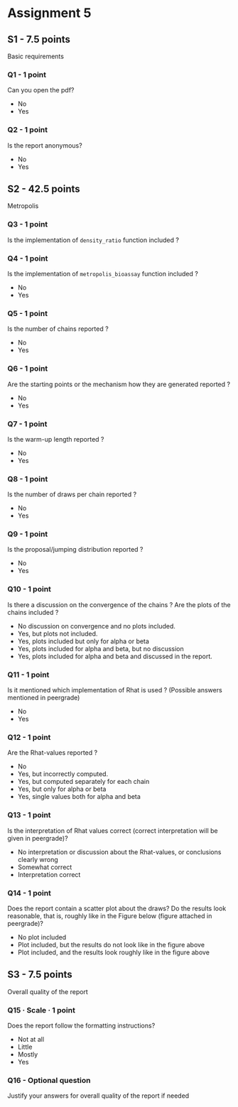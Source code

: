 # Assignment 5

## S1 - 7.5 points

Basic requirements

### Q1 - 1 point

Can you open the pdf?

- No
- Yes

### Q2 - 1 point

Is the report anonymous?

- No
- Yes

## S2 - 42.5 points

Metropolis

### Q3 - 1 point

Is the implementation of `density_ratio` function included ?

### Q4 - 1 point

Is the implementation of `metropolis_bioassay` function included ?

- No
- Yes

### Q5 - 1 point

Is the number of chains reported ?

- No
- Yes

### Q6 - 1 point

Are the starting points or the mechanism how they are generated reported ?

- No
- Yes

### Q7 - 1 point

Is the warm-up length reported ?

- No
- Yes

### Q8 - 1 point

Is the number of draws per chain reported ?

- No
- Yes

### Q9 - 1 point

Is the proposal/jumping distribution reported ?

- No
- Yes

### Q10 - 1 point

Is there a discussion on the convergence of the chains ? Are the plots of the chains included ?

- No discussion on convergence and no plots included.
- Yes, but plots not included.
- Yes, plots included but only for alpha or beta
- Yes, plots included for alpha and beta, but no discussion
- Yes, plots included for alpha and beta and discussed in the report.

### Q11 - 1 point

Is it mentioned which implementation of Rhat is used ? (Possible answers mentioned in peergrade)

- No
- Yes

### Q12 - 1 point

Are the Rhat-values reported ?

- No
- Yes, but incorrectly computed.
- Yes, but computed separately for each chain
- Yes, but only for alpha or beta
- Yes, single values both for alpha and beta

### Q13 - 1 point

Is the interpretation of Rhat values correct (correct interpretation will be given in peergrade)?

- No interpretation or discussion about the Rhat-values, or conclusions clearly wrong
- Somewhat correct
- Interpretation correct

### Q14 - 1 point
Does the report contain a scatter plot about the draws? Do the results look reasonable, that is, roughly like in the Figure below (figure attached in peergrade)?

- No plot included
- Plot included, but the results do not look like in the figure above
- Plot included, and the results look roughly like in the figure above

## S3 - 7.5 points

Overall quality of the report

### Q15 · Scale · 1 point
Does the report follow the formatting instructions?

- Not at all
- Little
- Mostly
- Yes

### Q16 - Optional question

Justify your answers for overall quality of the report if needed
